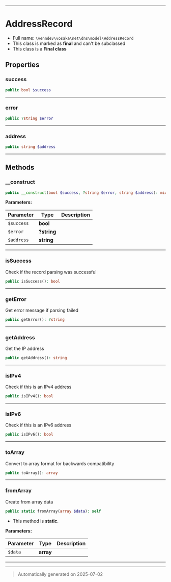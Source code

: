 ***

# AddressRecord





* Full name: `\venndev\vosaka\net\dns\model\AddressRecord`
* This class is marked as **final** and can't be subclassed
* This class is a **Final class**



## Properties


### success



```php
public bool $success
```






***

### error



```php
public ?string $error
```






***

### address



```php
public string $address
```






***

## Methods


### __construct



```php
public __construct(bool $success, ?string $error, string $address): mixed
```








**Parameters:**

| Parameter | Type | Description |
|-----------|------|-------------|
| `$success` | **bool** |  |
| `$error` | **?string** |  |
| `$address` | **string** |  |





***

### isSuccess

Check if the record parsing was successful

```php
public isSuccess(): bool
```












***

### getError

Get error message if parsing failed

```php
public getError(): ?string
```












***

### getAddress

Get the IP address

```php
public getAddress(): string
```












***

### isIPv4

Check if this is an IPv4 address

```php
public isIPv4(): bool
```












***

### isIPv6

Check if this is an IPv6 address

```php
public isIPv6(): bool
```












***

### toArray

Convert to array format for backwards compatibility

```php
public toArray(): array
```












***

### fromArray

Create from array data

```php
public static fromArray(array $data): self
```



* This method is **static**.




**Parameters:**

| Parameter | Type | Description |
|-----------|------|-------------|
| `$data` | **array** |  |





***


***
> Automatically generated on 2025-07-02
